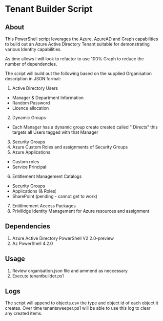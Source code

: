 # Tenant Builder Script #

## About ##
This PowerShell script leverages the Azure, AzureAD and Graph capabilities to build out an Azure Active Directory Tenant suitable for demonstrating various Identity capabilities.

As time allows I will look to refactor to use 100% Graph to reduce the number of dependencies.

The script will build out the following based on the supplied Organisation description in JSON format:

1. Active Directory Users
- Manager & Department Information
- Random Password
- Licence allocation
2. Dynamic Groups
- Each Manager has a dynamic group create created called "<Manager Name> Directs" this targets all Users tagged with that Manager
3. Security Groups
4. Azure Custom Roles and assignments of Security Groups
5. Azure Applications
- Custom roles
- Service Principal
6. Entitlement Management Catalogs
- Security Groups
- Applications (& Roles)
- SharePoint (pending - cannot get to work)
7. Entitlmement Access Packages
8. Privilidge Identity Management for Azure resources and assignment

## Dependencies ##
1. Azure Active Directory PowerShell V2 2.0-preview
2. Az PowerShell 4.2.0

## Usage ##
1. Review organisation.json file and ammend as neccessary
2. Execute tenantbuilder.ps1

## Logs ##
The script will append to objects.csv the type and object id of each object it creates.  Over time tenantsweeper.ps1 will be able to use this log to clear any created items.
